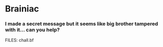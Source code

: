 # Brainiac
### I made a secret message but it seems like big brother tampered with it... can you help?
FILES: chall.bf
